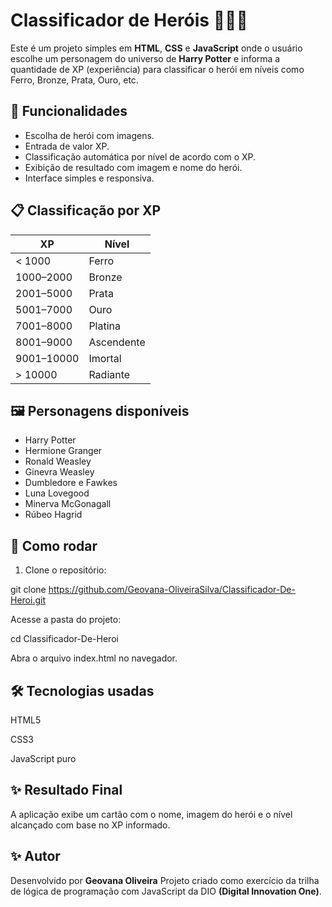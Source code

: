 # Classificador de Heróis 🧙‍♂️✨

Este é um projeto simples em **HTML**, **CSS** e **JavaScript** onde o usuário escolhe um personagem do universo de **Harry Potter** e informa a quantidade de XP (experiência) para classificar o herói em níveis como Ferro, Bronze, Prata, Ouro, etc.

## 🚀 Funcionalidades

- Escolha de herói com imagens.
- Entrada de valor XP.
- Classificação automática por nível de acordo com o XP.
- Exibição de resultado com imagem e nome do herói.
- Interface simples e responsiva.

## 📋 Classificação por XP

| XP         | Nível        |
|------------|--------------|
| < 1000     | Ferro        |
| 1000–2000  | Bronze       |
| 2001–5000  | Prata        |
| 5001–7000  | Ouro         |
| 7001–8000  | Platina      |
| 8001–9000  | Ascendente   |
| 9001–10000 | Imortal      |
| > 10000    | Radiante     |

## 🖼️ Personagens disponíveis

- Harry Potter  
- Hermione Granger  
- Ronald Weasley  
- Ginevra Weasley  
- Dumbledore e Fawkes  
- Luna Lovegood  
- Minerva McGonagall  
- Rúbeo Hagrid  

## 🧾 Como rodar

1. Clone o repositório:

git clone https://github.com/Geovana-OliveiraSilva/Classificador-De-Heroi.git

Acesse a pasta do projeto:

cd Classificador-De-Heroi

Abra o arquivo index.html no navegador.

## 🛠️ Tecnologias usadas
HTML5

CSS3

JavaScript puro

## ✨ Resultado Final
A aplicação exibe um cartão com o nome, imagem do herói e o nível alcançado com base no XP informado.

## ✨ Autor
Desenvolvido por **Geovana Oliveira**
Projeto criado como exercício da trilha de lógica de programação com JavaScript da DIO **(Digital Innovation One)**.
